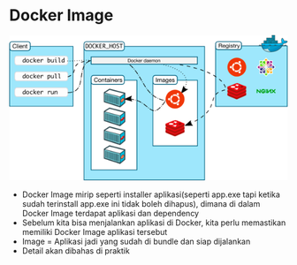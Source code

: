 # Docker Image

![Docker Arch.](../Asset-Logo/Docker-Architecture.png)

- Docker Image mirip seperti installer aplikasi(seperti app.exe tapi ketika sudah terinstall app.exe ini tidak boleh dihapus), dimana di dalam Docker Image terdapat aplikasi dan dependency
- Sebelum kita bisa menjalankan aplikasi di Docker, kita perlu memastikan memiliki Docker Image aplikasi tersebut
- Image = Aplikasi jadi yang sudah di bundle dan siap dijalankan
- Detail akan dibahas di praktik
